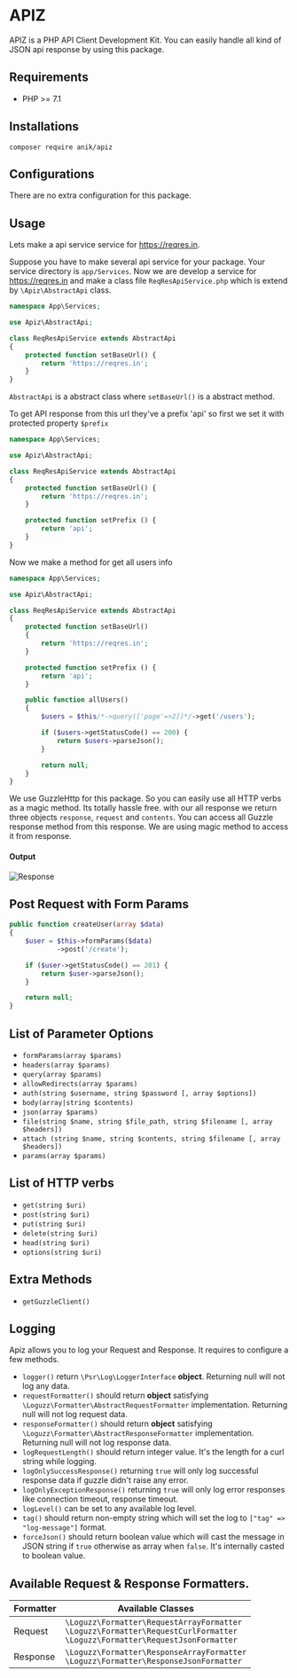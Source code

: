 # APIZ

APIZ is a PHP API Client Development Kit. You can easily handle all kind of JSON api response by using this package.

## Requirements

- PHP >= 7.1

## Installations

```shell
composer require anik/apiz
```

## Configurations

There are no extra configuration for this package.

## Usage

Lets make a api service service for https://reqres.in.

Suppose you have to make several api service for your package. Your service directory is
`app/Services`. Now we are develop a service for https://reqres.in and make a class file `ReqResApiService.php`
which is extend by `\Apiz\AbstractApi` class.

```php
namespace App\Services;

use Apiz\AbstractApi;

class ReqResApiService extends AbstractApi
{
    protected function setBaseUrl() {
        return 'https://reqres.in';
    }
}
```

`AbstractApi` is a abstract class where `setBaseUrl()` is a abstract method.

To get API response from this url they've a prefix 'api' so first we set it with protected property `$prefix`

```php
namespace App\Services;

use Apiz\AbstractApi;

class ReqResApiService extends AbstractApi
{
    protected function setBaseUrl() {
        return 'https://reqres.in';
    }

    protected function setPrefix () {
        return 'api';
    }
}
```

Now we make a method for get all users info

```php
namespace App\Services;

use Apiz\AbstractApi;

class ReqResApiService extends AbstractApi
{
    protected function setBaseUrl()
    {
        return 'https://reqres.in';
    }

    protected function setPrefix () {
        return 'api';
    }

    public function allUsers()
    {
        $users = $this/*->query(['page'=>2])*/->get('/users');

        if ($users->getStatusCode() == 200) {
            return $users->parseJson();
        }

        return null;
    }
}
```

We use GuzzleHttp for this package. So you can easily use all HTTP verbs
 as a magic method. Its totally hassle free. with our all response we return three objects `response`, `request` and `contents`.
 You can access all Guzzle response method from this response. We are using magic method to access it from response.

#### Output

![Response](http://imgur.com/IgI0vKb.png?1 "Response")

## Post Request with Form Params


```php
public function createUser(array $data)
{
    $user = $this->formParams($data)
            ->post('/create');

    if ($user->getStatusCode() == 201) {
        return $user->parseJson();
    }

    return null;
}
```

## List of Parameter Options

- `formParams(array $params)`
- `headers(array $params)`
- `query(array $params)`
- `allowRedirects(array $params)`
- `auth(string $username, string $password [, array $options])`
- `body(array|string $contents)`
- `json(array $params)`
- `file(string $name, string $file_path, string $filename [, array $headers])`
- `attach (string $name, string $contents, string $filename [, array $headers])`
- `params(array $params)`

## List of HTTP verbs

- `get(string $uri)`
- `post(string $uri)`
- `put(string $uri)`
- `delete(string $uri)`
- `head(string $uri)`
- `options(string $uri)`

## Extra Methods

- `getGuzzleClient()`
## Logging

Apiz allows you to log your Request and Response. It requires to configure a few methods.

- `logger()` return `\Psr\Log\LoggerInterface` **object**. Returning null will not log any data. 
- `requestFormatter()` should return **object** satisfying `\Loguzz\Formatter\AbstractRequestFormatter` implementation. Returning null will not log request data. 
- `responseFormatter()` should return **object** satisfying `\Loguzz\Formatter\AbstractResponseFormatter` implementation. Returning null will not log response data. 
- `logRequestLength()` should return integer value. It's the length for a curl string while logging.
- `logOnlySuccessResponse()` returning `true` will only log successful response data if guzzle didn't raise any error.
- `logOnlyExceptionResponse()` returning `true`  will only log error responses like connection timeout, response timeout.
- `logLevel()` can be set to any available log level.
- `tag()` should return non-empty string which will set the log to `["tag" => "log-message"]` format.
- `forceJson()` should return boolean value which will cast the message in JSON string if `true` otherwise as array when `false`. It's internally casted to boolean value.

## Available Request & Response Formatters.

| Formatter | Available Classes |
| ----------- | ----------- |
| Request | `\Loguzz\Formatter\RequestArrayFormatter` <br> `\Loguzz\Formatter\RequestCurlFormatter` <br> `\Loguzz\Formatter\RequestJsonFormatter`|
| Response | `\Loguzz\Formatter\ResponseArrayFormatter` <br> `\Loguzz\Formatter\ResponseJsonFormatter` |


